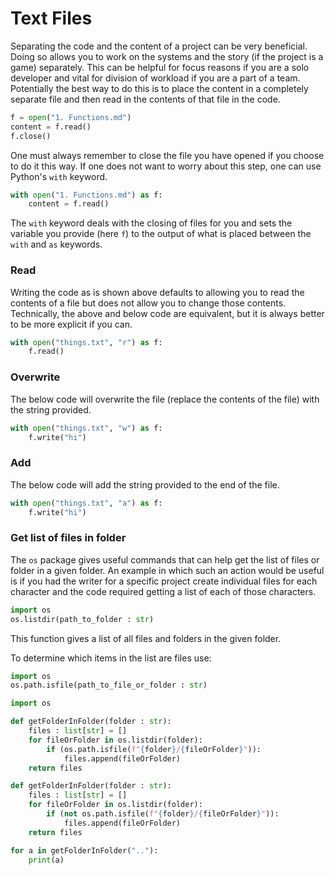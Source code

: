# Text Files
Separating the code and the content of a project can be very beneficial. Doing so allows you to work on the systems and the story (if the project is a game) separately. This can be helpful for focus reasons if you are a solo developer and vital for division of workload if you are a part of a team. Potentially the best way to do this is to place the content in a completely separate file and then read in the contents of that file in the code.

```python
f = open("1. Functions.md")
content = f.read()
f.close()
```

One must always remember to close the file you have opened if you choose to do it this way. If one does not want to worry about this step, one can use Python's `with` keyword.

```python
with open("1. Functions.md") as f:
    content = f.read()
```

The `with` keyword deals with the closing of files for you and sets the variable you provide (here `f`) to the output of what is placed between the `with` and `as` keywords.


### Read
Writing the code as is shown above defaults to allowing you to read the contents of a file but does not allow you to change those contents. Technically, the above and below code are equivalent, but it is always better to be more explicit if you can.

```python
with open("things.txt", "r") as f:
    f.read()
```

### Overwrite
The below code will overwrite the file (replace the contents of the file) with the string provided.

```python
with open("things.txt", "w") as f:
    f.write("hi")
```

### Add
The below code will add the string provided to the end of the file.

```python
with open("things.txt", "a") as f:
    f.write("hi")
```

### Get list of files in folder
The `os` package gives useful commands that can help get the list of files or folder in a given folder. An example in which such an action would be useful is if you had the writer for a specific project create individual files for each character and the code required getting a list of each of those characters.

```python
import os
os.listdir(path_to_folder : str)
```

This function gives a list of all files and folders in the given folder.

To determine which items in the list are files use:

```python
import os
os.path.isfile(path_to_file_or_folder : str)
```


```python
import os

def getFolderInFolder(folder : str):
    files : list[str] = []
    for fileOrFolder in os.listdir(folder):
        if (os.path.isfile(f"{folder}/{fileOrFolder}")):
            files.append(fileOrFolder)
    return files

def getFolderInFolder(folder : str):
    files : list[str] = []
    for fileOrFolder in os.listdir(folder):
        if (not os.path.isfile(f"{folder}/{fileOrFolder}")):
            files.append(fileOrFolder)
    return files

for a in getFolderInFolder(".."):
    print(a)
```
